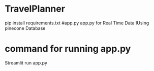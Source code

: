 # TravelPlanner
pip install requirements.txt
#app.py
app.py for Real Time Data IUsing pinecone Database 
# command for running app.py
Streamlit run app.py
# 
